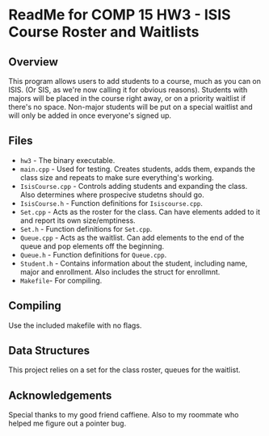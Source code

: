 # ReadMe for COMP 15 HW3 - ISIS Course Roster and Waitlists

## Overview

This program allows users to add students to a course, much as you can on ISIS. (Or SIS, as we're now calling it for obvious reasons). Students with majors will be placed in the course right away, or on a priority waitlist if there's no space. Non-major students will be put on a special waitlist and will only be added in once everyone's signed up.

## Files

* `hw3` - The binary executable.
* `main.cpp` - Used for testing. Creates students, adds them, expands the class size and repeats to make sure everything's working.
* `IsisCourse.cpp` - Controls adding students and expanding the class. Also determines where prospecive studetns should go.
* `IsisCourse.h` - Function definitions for `Isiscourse.cpp`.
* `Set.cpp` - Acts as the roster for the class. Can have elements added to it and report its own size/emptiness.
* `Set.h` - Function definitions for `Set.cpp`.
* `Queue.cpp` - Acts as the waitlist. Can add elements to the end of the queue and pop elements off the beginning.
* `Queue.h` - Function definitions for `Queue.cpp`.
* `Student.h` - Contains information about the student, including name, major and enrollment. Also includes the struct for enrollmnt.
* `Makefile`- For compiling.

## Compiling

Use the included makefile with no flags.

## Data Structures

This project relies on a set for the class roster, queues for the waitlist.

## Acknowledgements

Special thanks to my good friend caffiene. Also to my roommate who helped me figure out a pointer bug.
